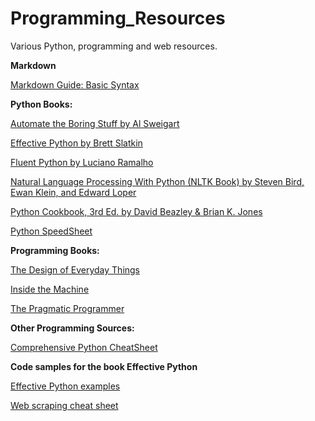 # Programming_Resources

Various Python, programming and web resources.

<b>Markdown</b>

[Markdown Guide: Basic Syntax](https://www.markdownguide.org/basic-syntax/)


<b>Python Books:</b>

[Automate the Boring Stuff by Al Sweigart](https://automatetheboringstuff.com)

[Effective Python by Brett Slatkin](https://arisuchan.jp/λ/src/1498628824511-0.pdf)

[Fluent Python by Luciano Ramalho ](http://1.droppdf.com/files/X06AR/fluent-python-2015-.pdf)

[Natural Language Processing With Python (NLTK Book) by Steven Bird, Ewan Klein, and Edward Loper](https://www.nltk.org/book/)

[Python Cookbook, 3rd Ed. by David Beazley & Brian K. Jones](https://d.cxcore.net/Python/Python_Cookbook_3rd_Edition.pdf)

[Python SpeedSheet](https://speedsheet.io/s/python)


<b>Programming Books:</b>

[The Design of Everyday Things](http://www.nixdell.com/classes/HCI-and-Design-Spring-2017/The-Design-of-Everyday-Things-Revised-and-Expanded-Edition.pdf)

[Inside the Machine](http://joe90.yolasite.com/resources/InsidetheMachine.pdf)

[The Pragmatic Programmer](https://www.nceclusters.no/globalassets/filer/nce/diverse/the-pragmatic-programmer.pdf)

<b>Other Programming Sources:</b>

[Comprehensive Python CheatSheet](https://gto76.github.io/python-cheatsheet/)

<b> Code samples for the book Effective Python </b>

[Effective Python examples](https://github.com/SigmaQuan/Better-Python-59-Ways)

[Web scraping cheat sheet](https://blog.hartleybrody.com/web-scraping-cheat-sheet/)
